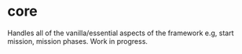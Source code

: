 # core

Handles all of the vanilla/essential aspects of the framework e.g, start mission, mission phases.  Work in progress.
